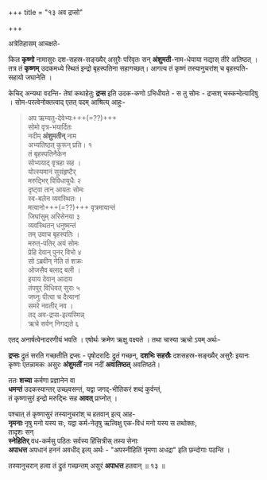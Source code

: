 +++
title = "१३ अव द्रप्सो"

+++

अत्रेतिहासम् आचक्षते-

किल **कृष्णो** नामासुरः दश-सहस्र-सङ्ख्यैर् असुरैः परिवृतः सन् **अंशुमती**-नाम-धेयाया नद्यास् तीरे अतिष्ठत् । तत्र तं **कृष्णम्** उदकमध्ये स्थितं इन्द्रो बृहस्पतिना सहागच्छत्। आगत्य तं कृष्णं तस्यानुचरांश् च बृहस्पति-सहायो जघानेति । 

केचिद् अन्यथा वदन्ति- 
तेषां कथाहेतुः **द्रप्स** इति उदक-कणो ऽभिधीयते - स तु सोमः - द्रप्सश् चस्कन्देत्यादिषु । सोम-परत्वेनोक्तत्वाद् एतत् पदम् आश्रित्य् आहुः- 

> अप ऋम्यतु-देवेभ्यः+++(=??)+++  
> सोमो वृत्र-भयार्दितः  
> नदीम् **अंशुमतीन्** नाम  
> अभ्यतिष्ठत् कुरून् प्रति। १  
> तं बृहस्पतिनैकेन  
> सोभ्ययाद् वृत्रहा सह ।  
> योत्स्यमानं सुसंहृष्टैर्  
> मरुद्भिर् विविधायुधैः २  
> दृष्ट्वा तान् आयतः सोमः  
> स्व-बलेन व्यवस्थितः ।  
> मत्वानो+++(=??)+++ वृत्रमायान्तं  
> जिघांसुम् अरिसेनया ३  
> व्यवस्थितन् धनुष्मन्तं  
> तम् उवाच बृहस्पतिः ।  
> मरुत्-पतिर् अयं सोमः  
> प्रेहि देवान् पुनर् विभो ४  
> सो ऽब्रवीन् नेति तं शक्रः  
> ओजसैव बलाद् बली ।  
> इयाय देवान् आदाय  
> तंपपुर् विधिवत् सुराः ५  
> जघ्नुः पीत्वा च दैत्यानां  
> समरे नवतीर् नव ।  
> तद् अव-द्रप्स-इत्यस्मिन्न्  
> ऋचे सर्वन् निगद्यते ६  

एतद् अनार्षत्वेनादरणीयं भवति । एषोर्थः क्रमेण ऋक्षु वक्ष्यते । तथा चास्या ऋचो ऽयम् अर्थः-  

**द्रप्सः** द्रुतं सरति गच्छतीति द्रप्सः - पृषोदरादिः द्रुतं गच्छन्, **दशभिः सहस्रैः** दशसहस्र-सङ्ख्यैर् असुरैः इयानः कृष्णः एतन्नामकः असुरः **अंशुमतीं** नाम नदीं **अवातिष्ठत्** अवतिष्ठते। 

ततः **शच्या** कर्मणा प्रज्ञानेन वा  
**धमन्तं** उदकस्यान्तर् उच्छ्वसन्तं, यद्वा जगद्-भीतिकरं शब्दं कुर्वन्तं,  
तं कृष्णासुरं इन्द्रो मरुद्भिः सह **आवत्** प्राप्नोत् । 

पश्चात् तं कृष्णासुरं तस्यानुचरांश् च हतवान् इत्य् आह-  
**नृमनाः** नृषु मनो यस्य सः, यद्वा कर्म-नेतृषु ऋत्विक्षु एक-विधं मनो यस्य स तथोक्तः,  
तादृशः सन्  
**स्नेहितिर्** वध-कर्मसु पठितः सर्वस्य हिंसित्रीस् तस्य सेनाः  
**अपाधत्त** अपधानं हननं अवधीद् इत्य् अर्थः - "अपस्नीहितिं नृमणा अधद्रा" इति छन्दोगाः पठन्ति ।  

तस्यानुचरान् हत्वा तं द्रुतं गच्छन्तम् असुरं **अपाधत्त** हतवान् ॥ १३ ॥